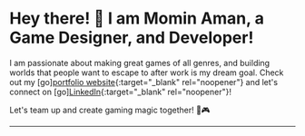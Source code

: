 # Hey there! 👋 I am Momin Aman, a Game Designer, and Developer! 
I am passionate about making great games of all genres, and building worlds that people want to escape to after work is my dream goal. Check out my [go][portfolio website](https://mominaman.com/){:target="_blank" rel="noopener"} and let's connect on [go][LinkedIn](https://www.linkedin.com/in/mominaman/){:target="_blank" rel="noopener"}!

Let's team up and create gaming magic together! 🚀🎮

---
